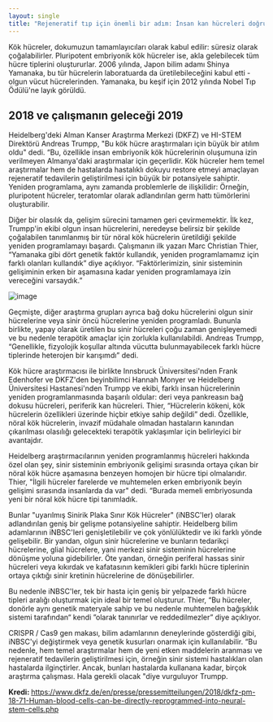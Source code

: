 ```yaml
---
layout: single
title: "Rejeneratif tıp için önemli bir adım: İnsan kan hücreleri doğrudan nöral kök hücrelere yeniden programlanabilir"
---
```

Kök hücreler, dokumuzun tamamlayıcıları olarak kabul edilir: süresiz olarak çoğalabilirler. Pluripotent embriyonik kök hücreler ise, akla gelebilecek tüm hücre tiplerini oluştururlar. 2006 yılında, Japon bilim adamı Shinya Yamanaka, bu tür hücrelerin laboratuarda da üretilebileceğini kabul etti - olgun vücut hücrelerinden. Yamanaka, bu keşif için 2012 yılında Nobel Tıp Ödülü'ne layık görüldü.

2018 ve çalışmanın geleceği 2019
-
Heidelberg'deki Alman Kanser Araştırma Merkezi (DKFZ) ve HI-STEM Direktörü Andreas Trumpp, "Bu kök hücre araştırmaları için büyük bir atılım oldu" dedi. “Bu, özellikle insan embriyonik kök hücrelerinin oluşumuna izin verilmeyen Almanya'daki araştırmalar için geçerlidir. Kök hücreler hem temel araştırmalar hem de hastalarda hastalıklı dokuyu restore etmeyi amaçlayan rejeneratif tedavilerin geliştirilmesi için büyük bir potansiyele sahiptir. Yeniden programlama, aynı zamanda problemlerle de ilişkilidir: Örneğin, pluripotent hücreler, teratomlar olarak adlandırılan germ hattı tümörlerini oluşturabilir.

<script async src="//pagead2.googlesyndication.com/pagead/js/adsbygoogle.js"></script>
<ins class="adsbygoogle"
     style="display:block; text-align:center;"
     data-ad-layout="in-article"
     data-ad-format="fluid"
     data-ad-client="ca-pub-7868661326160958"
     data-ad-slot="3072558811"></ins>
<script>
     (adsbygoogle = window.adsbygoogle || []).push({});
</script>

Diğer bir olasılık da, gelişim sürecini tamamen geri çevirmemektir. İlk kez, Trumpp'in ekibi olgun insan hücrelerini, neredeyse belirsiz bir şekilde çoğalabilen tanımlanmış bir tür nöral kök hücrelerin üretildiği şekilde yeniden programlamayı başardı. Çalışmanın ilk yazarı Marc Christian Thier, “Yamanaka gibi dört genetik faktör kullandık, yeniden programlamamız için farklı olanları kullandık” diye açıklıyor. “Faktörlerimizin, sinir sisteminin gelişiminin erken bir aşamasına kadar yeniden programlamaya izin vereceğini varsaydık.”

![image](https://images.unsplash.com/photo-1507413245164-6160d8298b31?ixlib=rb-1.2.1&ixid=eyJhcHBfaWQiOjEyMDd9&auto=format&fit=crop&w=1350&q=80)

Geçmişte, diğer araştırma grupları ayrıca bağ doku hücrelerini olgun sinir hücrelerine veya sinir öncü hücrelerine yeniden programladı. Bununla birlikte, yapay olarak üretilen bu sinir hücreleri çoğu zaman genişleyemedi ve bu nedenle terapötik amaçlar için zorlukla kullanılabildi. Andreas Trumpp, “Genellikle, fizyolojik koşullar altında vücutta bulunmayabilecek farklı hücre tiplerinde heterojen bir karışımdı” dedi.

Kök hücre araştırmacısı ile birlikte Innsbruck Üniversitesi'nden Frank Edenhofer ve DKFZ'den beyinbilimci Hannah Monyer ve Heidelberg Üniversitesi Hastanesi'nden Trumpp ve ekibi, farklı insan hücrelerinin yeniden programlanmasında başarılı oldular: deri veya pankreasın bağ dokusu hücreleri, periferik kan hücreleri. Thier, “Hücrelerin kökeni, kök hücrelerin özellikleri üzerinde hiçbir etkiye sahip değildi” dedi. Özellikle, nöral kök hücrelerin, invazif müdahale olmadan hastaların kanından çıkarılması olasılığı gelecekteki terapötik yaklaşımlar için belirleyici bir avantajdır.

<script async src="//pagead2.googlesyndication.com/pagead/js/adsbygoogle.js"></script>
<ins class="adsbygoogle"
     style="display:block; text-align:center;"
     data-ad-layout="in-article"
     data-ad-format="fluid"
     data-ad-client="ca-pub-7868661326160958"
     data-ad-slot="3072558811"></ins>
<script>
     (adsbygoogle = window.adsbygoogle || []).push({});
</script>

Heidelberg araştırmacılarının yeniden programlanmış hücreleri hakkında özel olan şey, sinir sisteminin embriyonik gelişimi sırasında ortaya çıkan bir nöral kök hücre aşamasına benzeyen homojen bir hücre tipi olmalarıdır. Thier, "İlgili hücreler farelerde ve muhtemelen erken embriyonik beyin gelişimi sırasında insanlarda da var" dedi. “Burada memeli embriyosunda yeni bir nöral kök hücre tipi tanımladık.

Bunlar "uyarılmış Sinirik Plaka Sınır Kök Hücreler" (iNBSC'ler) olarak adlandırılan geniş bir gelişme potansiyeline sahiptir. Heidelberg bilim adamlarının iNBSC'leri genişletilebilir ve çok yönlülüktedir ve iki farklı yönde gelişebilir. Bir yandan, olgun sinir hücrelerine ve bunların tedarikçi hücrelerine, glial hücrelere, yani merkezi sinir sisteminin hücrelerine dönüşme yoluna gidebilirler. Öte yandan, örneğin periferal hassas sinir hücreleri veya kıkırdak ve kafatasının kemikleri gibi farklı hücre tiplerinin ortaya çıktığı sinir kretinin hücrelerine de dönüşebilirler.

Bu nedenle iNBSC'ler, tek bir hasta için geniş bir yelpazede farklı hücre tipleri aralığı oluşturmak için ideal bir temel oluşturur. Thier, “Bu hücreler, donörle aynı genetik materyale sahip ve bu nedenle muhtemelen bağışıklık sistemi tarafından“ kendi ”olarak tanınırlar ve reddedilmezler” diye açıklıyor.

CRISPR / Cas9 gen makası, bilim adamlarının deneylerinde gösterdiği gibi, iNBSC'yi değiştirmek veya genetik kusurları onarmak için kullanılabilir. “Bu nedenle, hem temel araştırmalar hem de yeni etken maddelerin aranması ve rejeneratif tedavilerin geliştirilmesi için, örneğin sinir sistemi hastalıkları olan hastalarda ilginçtirler. Ancak, bunları hastalarda kullanana kadar, birçok araştırma çalışması. Hala gerekli olacak "diye vurguluyor Trumpp.

<p class="notice--info"><strong>Kredi: </strong><a href="https://www.dkfz.de/en/presse/pressemitteilungen/2018/dkfz-pm-18-71-Human-blood-cells-can-be-directly-reprogrammed-into-neural-stem-cells.php">https://www.dkfz.de/en/presse/pressemitteilungen/2018/dkfz-pm-18-71-Human-blood-cells-can-be-directly-reprogrammed-into-neural-stem-cells.php</a></p>

